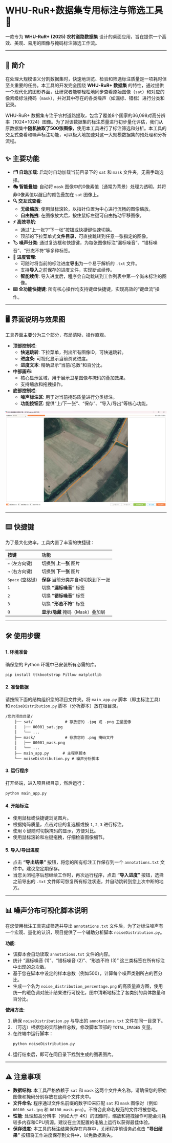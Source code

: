 # WHU-RuR+数据集专用标注与筛选工具 🚀

一款专为 **WHU-RuR+ (2025) 农村道路数据集** 设计的桌面应用，旨在提供一个高效、美观、易用的图像与掩码标注筛选工作流。

-----

## 📜 简介

在处理大规模语义分割数据集时，快速地浏览、检验和筛选标注质量是一项耗时但至关重要的任务。本工具的开发完全围绕 **WHU-RuR+ 数据集** 的特性，通过提供一个现代化的图形界面，让研究者能够轻松地同步查看原始图像（`sat`）和对应的像素级标注掩码（`mask`），并对其中存在的各类噪声（如漏标、错标）进行分类和记录。

WHU-RuR+ 数据集专注于农村道路提取，包含了覆盖8个国家的36,098对高分辨率（1024×1024）图像。为了对该数据集的标注质量进行初步量化评估，我们从原数据集中**随机抽取了500张图像**，使用本工具进行了标注筛选和分析。本工具的交互式查看和噪声标注功能，可以极大地加速对这一大规模数据集的预处理和分析流程。

## ✨ 主要功能

  * **🗂️ 自动加载**: 启动时自动加载当前目录下的 `sat` 和 `mask` 文件夹，无需手动选择。
  * **🎭 智能叠加**: 自动将 `mask` 图像中的0像素值（通常为背景）处理为透明，并将非0像素值以醒目的颜色叠加在 `sat` 图像上。
  * **🔍 交互式查看**:
      * **无级缩放**: 使用鼠标滚轮，以指针位置为中心进行流畅的图像缩放。
      * **自由拖拽**: 在图像放大后，按住鼠标左键可自由拖动平移图像。
  * **⚡ 高效导航**:
      * 通过“上一张”/“下一张”按钮或快捷键快速切换。
      * 顶部的下拉菜单式**文件目录**，可直接跳转到任意一张指定的图像。
  * **🏷️ 噪声分类**: 通过复选框和快捷键，为每张图像标注“漏标噪音”、“错标噪音”、“形态不符”等多种标签。
  * **💾 进度管理**:
      * 可随时将当前的标注进度**导出**为一个易于解析的 `.txt` 文件。
      * 支持**导入**之前保存的进度文件，实现断点续传。
      * **智能续传**: 导入进度后，程序会自动跳转到工作列表中第一个尚未标注的图像。
  * **⌨️ 全功能快捷键**: 所有核心操作均支持键盘快捷键，实现高效的“键盘流”操作。

-----

## 🖥️ 界面说明与效果图

工具界面主要分为三个部分，布局清晰，操作直观。

  * **顶部控制栏**:
      * **快速跳转**: 下拉菜单，列出所有图像ID，可快速跳转。
      * **进度条**: 可视化显示当前浏览进度。
      * **进度文本**: 精确显示“当前/总数”和百分比。
  * **中部画布**:
      * 核心显示区域，用于展示卫星图像与掩码的叠加效果。
      * 支持缩放和拖拽操作。
  * **底部控制栏**:
      * **噪声标注区**: 用于对当前掩码质量进行分类标注。
      * **功能按钮区**: 提供“上/下一张”、“保存”、“导入/导出”等核心功能。


![UI Screenshot](demo.png)

-----

## ⌨️ 快捷键

为了最大化效率，工具内置了丰富的快捷键：

| 按键 | 功能 |
| :--- | :--- |
| `←` (左方向键) | 切换到 **上一张** 图片 |
| `→` (右方向键) | 切换到 **下一张** 图片 |
| `Space` (空格键) | **保存** 当前分类并自动切换到下一张 |
| `1` | 切换 **“漏标噪音”** 标签 |
| `2` | 切换 **“错标噪音”** 标签 |
| `3` | 切换 **“形态不符”** 标签 |
| `Q` | **显示/隐藏** 掩码（Mask）叠加层 |

-----

## 🛠️ 使用步骤

#### 1\. 环境准备

确保您的 Python 环境中已安装所有必需的库。

```bash
pip install ttkbootstrap Pillow matplotlib
```

#### 2\. 准备数据

请按照下面的结构组织您的项目文件夹。将 `main_app.py` 脚本（即主标注工具）和 `noiseDistribution.py` 脚本（分析脚本）放在根目录。

```
/您的项目目录/
    ├── sat/              # 存放您的 .jpg 或 .png 卫星图像
    │   ├── 00001_sat.jpg
    │   └── ...
    ├── mask/             # 存放您的 .png 掩码文件
    │   ├── 00001_mask.png
    │   └── ...
    ├── main_app.py      # 主程序脚本
    └── noiseDistribution.py # 噪声分析脚本
```

#### 3\. 运行程序

打开终端，进入项目根目录，然后运行：

```bash
python main_app.py
```

#### 4\. 开始标注

  * 使用鼠标或快捷键浏览图片。
  * 根据掩码质量，点击对应的复选框或按 `1`, `2`, `3` 进行标注。
  * 使用 `Q` 键随时切换掩码的显示，方便对比。
  * 使用鼠标滚轮和左键拖拽，仔细检查图像细节。

#### 5\. 导入/导出进度

  * 点击 **“导出结果”** 按钮，将您的所有标注工作保存到一个 `annotations.txt` 文件中。建议您定期保存。
  * 当您关闭程序后想继续工作时，再次运行程序，点击 **“导入进度”** 按钮，选择之前导出的 `.txt` 文件即可恢复所有标注状态，并自动跳转到您上次中断的地方。

-----

## 📊 噪声分布可视化脚本说明

在您使用标注工具完成筛选并导出 `annotations.txt` 文件后，为了对标注噪声有一个宏观、量化的认识，项目提供了一个辅助分析脚本 `noiseDistribution.py`。

**功能**:

  * 该脚本会自动读取 `annotations.txt` 文件的内容。
  * 统计 “漏标噪音 (1)”、“错标噪音 (2)”、“形态不符 (3)” 这三类标签在所有标注中出现的总次数。
  * 基于您在脚本中设定的样本总数（例如500），计算每个噪声类别所占的百分比。
  * 生成一个名为 `noise_distribution_percentage.png` 的高质量直方图，使用统一的暖色调对统计结果进行可视化，图中清晰地标注了各类别的具体数量和百分比。

**使用方法**:

1.  确保 `noiseDistribution.py` 与导出的 `annotations.txt` 文件在同一目录下。
2.  （可选）根据您的实际抽样总数，修改脚本顶部的 `TOTAL_IMAGES` 变量。
3.  在终端中运行脚本：
    ```bash
    python noiseDistribution.py
    ```
4.  运行结束后，即可在同目录下找到生成的图表图片。

-----

## ⚠️ 注意事项

  * **数据结构**: 本工具严格依赖于 `sat` 和 `mask` 这两个文件夹名称。请确保您的原始图像和掩码分别存放在这两个文件夹中。
  * **文件命名**: 程序通过文件名前缀的数字ID来匹配 `sat` 和 `mask` 图像对（例如 `00100_sat.jpg` 和 `00100_mask.png`）。不符合此命名规范的文件将被忽略。
  * **性能**: 处理超高分辨率（例如大于 4K）的图像时，缩放和拖拽操作可能会消耗较多内存和CPU资源。建议在主流配置的电脑上运行以获得最佳体验。
  * **保存进度**: 本工具的标注结果保存在内存中，关闭程序前请务必点击 **“导出结果”** 按钮将工作进度保存到文件中，以免数据丢失。